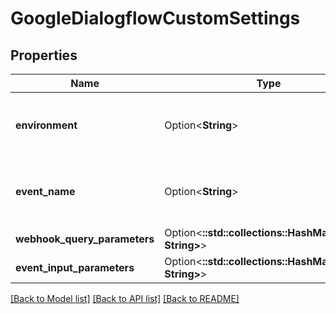 # GoogleDialogflowCustomSettings

## Properties

Name | Type | Description | Notes
------------ | ------------- | ------------- | -------------
**environment** | Option<**String**> | If set this environment will be used to initiate the dialogflow bot, otherwise the default configuration will be used.  See https://cloud.google.com/dialogflow/docs/agents-versions | [optional]
**event_name** | Option<**String**> | If set this eventName will be used to initiate the dialogflow bot rather than language processing on the input text.  See https://cloud.google.com/dialogflow/es/docs/events-overview | [optional]
**webhook_query_parameters** | Option<**::std::collections::HashMap<String, String>**> | Parameters passed to the fulfillment webhook of the bot (if any). | [optional]
**event_input_parameters** | Option<**::std::collections::HashMap<String, String>**> | Parameters passed to the event input of the bot. | [optional]

[[Back to Model list]](../README.md#documentation-for-models) [[Back to API list]](../README.md#documentation-for-api-endpoints) [[Back to README]](../README.md)


